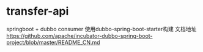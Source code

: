 # transfer-api
springboot + dubbo consumer
使用dubbo-spring-boot-starter构建 文档地址 https://github.com/apache/incubator-dubbo-spring-boot-project/blob/master/README_CN.md
